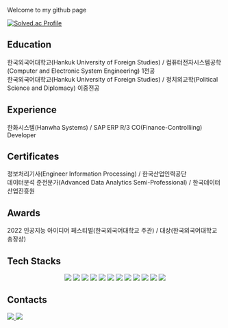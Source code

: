 Welcome to my github page<p>
  
[![Solved.ac Profile](http://mazassumnida.wtf/api/v2/generate_badge?boj=davejang98)](https://solved.ac/davejang98/)<p>


<h2>Education</h2>
<div>
  한국외국어대학교(Hankuk University of Foreign Studies) / 컴퓨터전자시스템공학(Computer and Electronic System Engineering) 1전공
</div>
<div>
  한국외국어대학교(Hankuk University of Foreign Studies) / 정치외교학(Political Science and Diplomacy) 이중전공
</div>

<h2>Experience</h2>
<div>
  한화시스템(Hanwha Systems) / SAP ERP R/3 CO(Finance-Controlliing) Developer
</div>

<h2>Certificates</h2>
<div>
  정보처리기사(Engineer Information Processing) / 한국산업인력공단
</div>
<div>
  데이터분석 준전문가(Advanced Data Analytics Semi-Professional) / 한국데이터산업진흥원
</div>

<h2>Awards</h2>
<div>
  2022 인공지능 아이디어 페스티벌(한국외국어대학교 주관) / 대상(한국외국어대학교 총장상)
</div>

<h2>Tech Stacks</h2>
<div align="center">
  <img src="https://img.shields.io/badge/Java-007396?style=flat-square&logo=Java&logoColor=white">
  <img src="https://img.shields.io/badge/Python-3776AB?style=flat-square&logo=python&logoColor=white">
  <img src="https://img.shields.io/badge/JavaScript-F7DF1E?style=flat-square&logo=javascript&logoColor=black">
  <img src="https://img.shields.io/badge/SOLIDITY-363636?style=flat-square&logo=solidity&logoColor=white">
  <img src="https://img.shields.io/badge/Vue.js-4FC08D?style=flat-square&logo=vue.js&logoColor=white">
  <img src="https://img.shields.io/badge/node.js-339933?style=flat-square&logo=Node.js&logoColor=white">
  <img src="https://img.shields.io/badge/Spring-6DB33F?style=flat-square&logo=Spring&logoColor=white">
  <img src="https://img.shields.io/badge/MySQL-4479A1?style=flat-square&logo=mysql&logoColor=white">
  <img src="https://img.shields.io/badge/ORACLE-F80000?style=flat-square&logo=oracle&logoColor=white">
  
  <img src="https://img.shields.io/badge/git-F05032?style=flat-square&logo=git&logoColor=white">
  <img src="https://img.shields.io/badge/SAP-0FAAFF?style=flat-square&logo=sap&logoColor=white"> 
  <img src="https://img.shields.io/badge/ABAP-0FAAFF?style=flat-square&logo=abap&logoColor=white">

</div>

<h2>Contacts</h2>
<div>
   <a href="mailto:davejang98@naver.com">
      <img src="https://img.shields.io/badge/Naver-03C75A?style=flat-square&logo=Naver&logoColor=white&link=davejang98@naver.com"/>
   </a>
   <a href="mailto:davejang98@gmail.com">
      <img src="https://img.shields.io/badge/Gmail-d14836?style=flat-square&logo=Gmail&logoColor=white&link=davejang98@gmail.com"/>
   </a>
</div>
